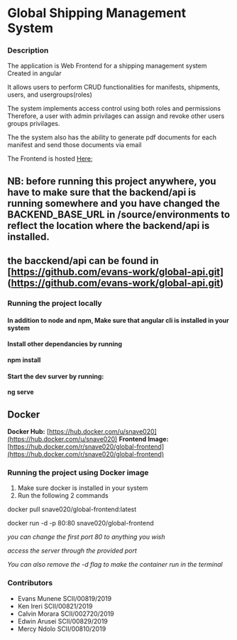 # Global Shipping Management System

### Description
The application is Web Frontend  for a shipping management system Created in angular

It allows users to perform CRUD functionalities for manifests, shipments, users, and usergroups(roles)

The system implements access control using both roles and permissions
Therefore, a user with admin privilages can assign and revoke  other users groups privilages.

The the system also has the ability to generate pdf documents for each manifest and send those documents via email


The Frontend is hosted  [Here](https://global-shipping.herokuapp.com/);

## NB: before running this project anywhere, you have to make sure that the backend/api is running somewhere and you have changed the **BACKEND_BASE_URL** in /source/environments to reflect the location where the backend/api is installed.

## the bacckend/api can be found in [https://github.com/evans-work/global-api.git] (https://github.com/evans-work/global-api.git)

### Running the project locally


#### In addition to node and npm, Make sure that angular cli is installed in your system

####  Install other dependancies by running 
**npm install**

####  Start the dev surver by running:

**ng serve**

## Docker
**Docker Hub:** [https://hub.docker.com/u/snave020](https://hub.docker.com/u/snave020)
**Frontend Image:** [https://hub.docker.com/r/snave020/global-frontend](https://hub.docker.com/r/snave020/global-frontend)


### Running the project using Docker image 
1. Make sure docker is installed in your system
2. Run the following 2 commands

 docker pull snave020/global-frontend:latest
    
 docker run -d -p 80:80 snave020/global-frontend

*you can change the first port 80 to anything you wish*

*access the server through the provided port*

*You can also remove the -d flag to make the container run in the terminal*

### Contributors
- Evans Munene SCII/00819/2019
- Ken Ireri    SCII/00821/2019
- Calvin Morara SCII/002720/2019
- Edwin Arusei  SCII/00829/2019
- Mercy Ndolo   SCII/00810/2019

